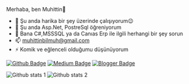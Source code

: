 Merhaba, ben Muhittin👋
- 🔭  Şu anda harika bir şey üzerinde çalışıyorum😉
- 🌱  Şu anda Asp.Net, PostreSql  öğreniyorum
- 💬 Bana C#,MSSSQL ya da Canıas Erp ile ilgili herhangi bir şey sorun
- 📫 muhittinbilmuh@gmail.com
- ⚡  Komik ve eğlenceli olduğumu düşünüyorum


[![Github Badge](https://img.shields.io/badge/-Github-000?style=quare&labelColor=000&logo=Github&logoColor=white&link=link)](https://github.com/muhittinakin) 
[![Medium Badge](https://img.shields.io/badge/-Medium-757575?style=flat-quare&labelColor=757575&logo=Medium&logoColor=white&link=link)](https://medium.com/@muhittinbilmuh) 
[![Blogger Badge](https://img.shields.io/badge/-Blogger-FF9800?style=flat-quare&labelColor=FF9800&logo=Blogger&logoColor=white&link=link)](https://muhittinakin.blogspot.com/)

![Github stats 1](https://github-readme-stats.vercel.app/api?username=muhittinakin&show_icons=true&theme=gradient) 
![Github stats 2](https://github-readme-stats.vercel.app/api?username=muhittinakin&show_icons=true&theme=radical)
